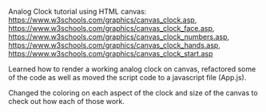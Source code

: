 Analog Clock tutorial using HTML canvas: https://www.w3schools.com/graphics/canvas_clock.asp,
https://www.w3schools.com/graphics/canvas_clock_face.asp, https://www.w3schools.com/graphics/canvas_clock_numbers.asp,
https://www.w3schools.com/graphics/canvas_clock_hands.asp, https://www.w3schools.com/graphics/canvas_clock_start.asp

Learned how to render a working analog clock on canvas, refactored some of the code as well as moved the script code to
a javascript file (App.js).

Changed the coloring on each aspect of the clock and size of the canvas to check out how each of those work.